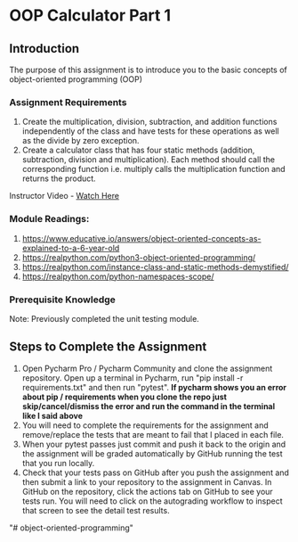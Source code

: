 # OOP Calculator Part 1

## Introduction

The purpose of this assignment is to introduce you to the basic concepts of object-oriented programming (OOP)

### Assignment Requirements

1. Create the multiplication, division, subtraction, and addition functions independently of the class and have tests
   for these operations as well as the divide by zero exception.
2. Create a calculator class that has four static methods (addition, subtraction, division and multiplication). Each
   method should call the corresponding function i.e. multiply calls the multiplication function and returns the
   product. 


Instructor Video - [Watch Here](https://youtu.be/UwiVZ_5pCSU)

### Module Readings:

1. https://www.educative.io/answers/object-oriented-concepts-as-explained-to-a-6-year-old
2. https://realpython.com/python3-object-oriented-programming/
3. https://realpython.com/instance-class-and-static-methods-demystified/
4. https://realpython.com/python-namespaces-scope/

### Prerequisite Knowledge

Note: Previously completed the unit testing module.

## Steps to Complete the Assignment

1. Open Pycharm Pro / Pycharm Community and clone the assignment repository. Open up a terminal in Pycharm, run "pip
   install -r requirements.txt" and then run "pytest".  **If pycharm shows you an error about pip / requirements when 
   you clone the repo just skip/cancel/dismiss the error and run the command in the terminal like I said above**
2. You will need to complete the requirements for the assignment and remove/replace the tests that are meant to fail
   that I placed in each file.
3. When your pytest passes just commit and push it back to the origin and the assignment will be graded automatically by
   GitHub running the test that you run locally.
4. Check that your tests pass on GitHub after you push the assignment and then submit a link to your repository to the
   assignment in Canvas. In GitHub on the repository, click the actions tab on GitHub to see your tests run. You will 
   need to click on the autograding workflow to inspect that screen to see the detail test results.


"# object-oriented-programming" 
